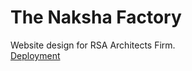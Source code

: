 # The Naksha Factory
Website design for RSA Architects Firm. <br>
<a href="https://speeeedy-899.github.io/The_Naksha_Factory/">Deployment</a>
